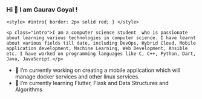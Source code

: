 ### Hi 👋 I am Gaurav Goyal !

`<style>
  #intro{
    border: 2px solid red;
  }
</style>`

`<p class="intro">I am a computer science student  who is passionate about learning various technologies in computer science. I have learnt about various fields till date, including DevOps, Hybrid Cloud, Mobile application development, Machine Learning, Web Development, Ansible etc. I have worked on programming languages like C, C++, Python, Dart, Java, JavaScript.</p>`

<!--
**cptn3m0grv/cptn3m0grv** is a ✨ _special_ ✨ repository because its `README.md` (this file) appears on your GitHub profile.

Here are some ideas to get you started:
-->
- 🔭 I’m currently working on creating a mobile application which will manage docker services and other linux services.
- 🌱 I’m currently learning Flutter, Flask and Data Structures and Algorithms
<!--
- 👯 I’m looking to collaborate on ...
- 🤔 I’m looking for help with ...
- 💬 Ask me about ...
- 📫 How to reach me: ...
- 😄 Pronouns: ...
- ⚡ Fun fact: ...
-->
